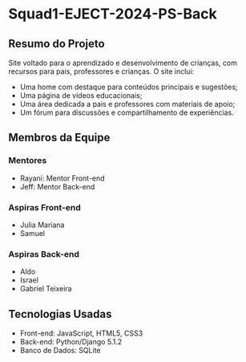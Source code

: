 ﻿# Squad1-EJECT-2024-PS-Back

## Resumo do Projeto
Site voltado para o aprendizado e desenvolvimento de crianças, com recursos para pais, professores e crianças. O site inclui:

- Uma home com destaque para conteúdos principais e sugestões;
- Uma página de vídeos educacionais;
- Uma área dedicada a pais e professores com materiais de apoio;
- Um fórum para discussões e compartilhamento de experiências.

## Membros da Equipe
### Mentores
- Rayani: Mentor Front-end
- Jeff: Mentor Back-end
### Aspiras Front-end
- Julia Mariana
- Samuel
### Aspiras Back-end
- Aldo
- Israel
- Gabriel Teixeira
## Tecnologias Usadas
- Front-end: JavaScript, HTML5, CSS3
- Back-end: Python/Django 5.1.2
- Banco de Dados: SQLite
